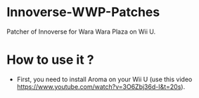 # Innoverse-WWP-Patches
Patcher of Innoverse for Wara Wara Plaza on Wii U.

# How to use it ?
- First, you need to install Aroma on your Wii U (use this video https://www.youtube.com/watch?v=3O6Zbj36d-I&t=20s).
